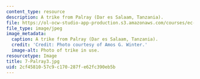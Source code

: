 ```yaml
---
content_type: resource
description: A trike from Palray (Dar es Salaam, Tanzania).
file: https://ol-ocw-studio-app-production.s3.amazonaws.com/courses/ec-721-wheelchair-design-in-developing-countries-spring-2009/2cf4581057c9c170287fe62fc390eb5b_7-Palray3.jpg
file_type: image/jpeg
image_metadata:
  caption: A trike from Palray (Dar es Salaam, Tanzania).
  credit: 'Credit: Photo courtesy of Amos G. Winter.'
  image-alt: Photo of trike in use.
resourcetype: Image
title: 7-Palray3.jpg
uid: 2cf45810-57c9-c170-287f-e62fc390eb5b
---
```

